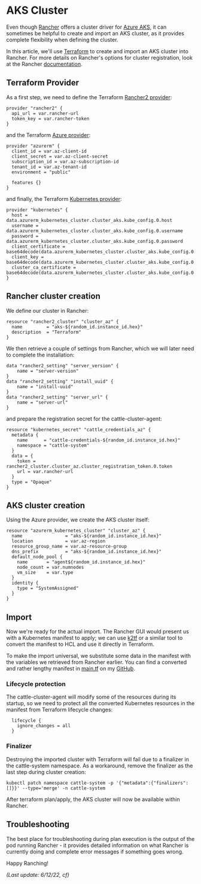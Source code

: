 # AKS Cluster

Even though [Rancher](https://rancher.com/) offers a cluster driver for [Azure AKS](https://azure.microsoft.com/en-us/services/kubernetes-service/), it can sometimes be helpful to create and import an AKS cluster, as it provides complete flexibility when defining the cluster.

In this article, we'll use [Terraform](https://www.terraform.io/) to create and import an AKS cluster into Rancher. For more details on Rancher's options for cluster registration, look at the Rancher [documentation](https://rancher.com/docs/rancher/v2.6/en/cluster-provisioning/registered-clusters/).

## Terraform Provider

As a first step, we need to define the Terraform [Rancher2 provider](https://registry.terraform.io/providers/rancher/rancher2/latest/docs):

```
provider "rancher2" {
  api_url = var.rancher-url
  token_key = var.rancher-token
}
```

and the Terraform [Azure provider](https://registry.terraform.io/providers/hashicorp/azurerm/latest/docs):

```
provider "azurerm" {
  client_id = var.az-client-id
  client_secret = var.az-client-secret
  subscription_id = var.az-subscription-id
  tenant_id = var.az-tenant-id
  environment = "public"

  features {}
}
```

and finally, the Terraform [Kubernetes provider](https://registry.terraform.io/providers/hashicorp/kubernetes/latest/docs):

```
provider "kubernetes" {
  host = data.azurerm_kubernetes_cluster.cluster_aks.kube_config.0.host
  username = data.azurerm_kubernetes_cluster.cluster_aks.kube_config.0.username
  password = data.azurerm_kubernetes_cluster.cluster_aks.kube_config.0.password
  client_certificate = base64decode(data.azurerm_kubernetes_cluster.cluster_aks.kube_config.0.client_certificate)
  client_key = base64decode(data.azurerm_kubernetes_cluster.cluster_aks.kube_config.0.client_key)
  cluster_ca_certificate = base64decode(data.azurerm_kubernetes_cluster.cluster_aks.kube_config.0.cluster_ca_certificate)
}
```

## Rancher cluster creation

We define our cluster in Rancher:

```
resource "rancher2_cluster" "cluster_az" {
  name         = "aks-${random_id.instance_id.hex}"
  description  = "Terraform"
}
```

We then retrieve a couple of settings from Rancher, which we will later need to complete the installation:

```
data "rancher2_setting" "server_version" {
    name = "server-version"
}
data "rancher2_setting" "install_uuid" {
    name = "install-uuid"
}
data "rancher2_setting" "server_url" {
    name = "server-url"
}
```

and prepare the registration secret for the cattle-cluster-agent:

```
resource "kubernetes_secret" "cattle_credentials_az" {
  metadata {
    name      = "cattle-credentials-${random_id.instance_id.hex}"
    namespace = "cattle-system"
  }
  data = {
    token = rancher2_cluster.cluster_az.cluster_registration_token.0.token
    url = var.rancher-url
  }
  type = "Opaque"
}
```

## AKS cluster creation

Using the Azure provider, we create the AKS cluster itself:

```
resource "azurerm_kubernetes_cluster" "cluster_az" {
  name                = "aks-${random_id.instance_id.hex}"
  location            = var.az-region
  resource_group_name = var.az-resource-group
  dns_prefix          = "aks-${random_id.instance_id.hex}"
  default_node_pool {
    name       = "agent${random_id.instance_id.hex}"
    node_count = var.numnodes
    vm_size    = var.type
  }
  identity {
    type = "SystemAssigned"
  }
}
```

## Import

Now we're ready for the actual import. The Rancher GUI would present us with a Kubernetes manifest to apply; we can use [k2tf](https://github.com/sl1pm4t/k2tf) or a similar tool to convert the manifest to HCL and use it directly in Terraform.

To make the import universal, we substitute some data in the manifest with the variables we retrieved from Rancher earlier. You can find a converted and rather lengthy manifest in [main.tf](https://github.com/chfrank-cgn/Rancher/blob/master/aks-cluster/main.tf) on my [GitHub](https://github.com/chfrank-cgn).

### Lifecycle protection

The cattle-cluster-agent will modify some of the resources during its startup, so we need to protect all the converted Kubernetes resources in the manifest from Terraform lifecycle changes:

```
  lifecycle {
    ignore_changes = all
  }
```

### Finalizer

Destroying the imported cluster with Terraform will fail due to a finalizer in the cattle-system namespace. As a workaround, remove the finalizer as the last step during cluster creation:

```
kubectl patch namespace cattle-system -p '{"metadata":{"finalizers":[]}}' --type='merge' -n cattle-system
```

After terraform plan/apply, the AKS cluster will now be available within Rancher.

## Troubleshooting

The best place for troubleshooting during plan execution is the output of the pod running Rancher - it provides detailed information on what Rancher is currently doing and complete error messages if something goes wrong.

Happy Ranching!

*(Last update: 6/12/22, cf)*
